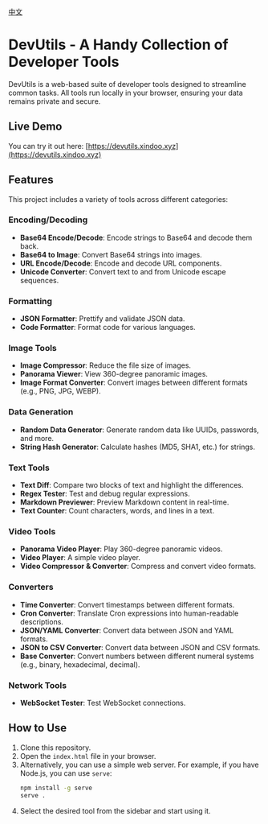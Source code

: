 [中文](README.md)

# DevUtils - A Handy Collection of Developer Tools

DevUtils is a web-based suite of developer tools designed to streamline common tasks. All tools run locally in your browser, ensuring your data remains private and secure.

## Live Demo

You can try it out here: [https://devutils.xindoo.xyz](https://devutils.xindoo.xyz)

## Features

This project includes a variety of tools across different categories:

### Encoding/Decoding
- **Base64 Encode/Decode**: Encode strings to Base64 and decode them back.
- **Base64 to Image**: Convert Base64 strings into images.
- **URL Encode/Decode**: Encode and decode URL components.
- **Unicode Converter**: Convert text to and from Unicode escape sequences.

### Formatting
- **JSON Formatter**: Prettify and validate JSON data.
- **Code Formatter**: Format code for various languages.

### Image Tools
- **Image Compressor**: Reduce the file size of images.
- **Panorama Viewer**: View 360-degree panoramic images.
- **Image Format Converter**: Convert images between different formats (e.g., PNG, JPG, WEBP).

### Data Generation
- **Random Data Generator**: Generate random data like UUIDs, passwords, and more.
- **String Hash Generator**: Calculate hashes (MD5, SHA1, etc.) for strings.

### Text Tools
- **Text Diff**: Compare two blocks of text and highlight the differences.
- **Regex Tester**: Test and debug regular expressions.
- **Markdown Previewer**: Preview Markdown content in real-time.
- **Text Counter**: Count characters, words, and lines in a text.

### Video Tools
- **Panorama Video Player**: Play 360-degree panoramic videos.
- **Video Player**: A simple video player.
- **Video Compressor & Converter**: Compress and convert video formats.

### Converters
- **Time Converter**: Convert timestamps between different formats.
- **Cron Converter**: Translate Cron expressions into human-readable descriptions.
- **JSON/YAML Converter**: Convert data between JSON and YAML formats.
- **JSON to CSV Converter**: Convert data between JSON and CSV formats.
- **Base Converter**: Convert numbers between different numeral systems (e.g., binary, hexadecimal, decimal).

### Network Tools
- **WebSocket Tester**: Test WebSocket connections.

## How to Use

1.  Clone this repository.
2.  Open the `index.html` file in your browser.
3.  Alternatively, you can use a simple web server. For example, if you have Node.js, you can use `serve`:
    ```bash
    npm install -g serve
    serve .
    ```
4.  Select the desired tool from the sidebar and start using it.